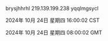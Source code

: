brysjhhrhl 219.139.199.238 yqqlmgsycl

2024年 10月 24日 星期四 16:00:02 CST

2024年 10月 24日 星期四 08:00:02 GMT
